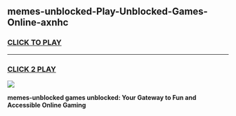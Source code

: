 
## memes-unblocked-Play-Unblocked-Games-Online-axnhc
<h3>
<a href="https://premium76.site?title=memes-unblocked&ref=25A">CLICK TO PLAY</a></h3>
<hr>

<h3>
<a href="https://premium76.site?title=memes-unblocked&ref=25A">CLICK 2 PLAY</a>
  
</h3>

<a href="https://premium76.site?title=memes-unblocked&ref=25A"><img src="https://clearcache.store/games.png"></a>


**memes-unblocked games unblocked: Your Gateway to Fun and Accessible Online Gaming**
